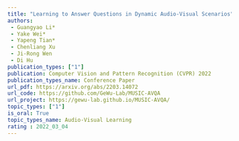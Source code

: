 ```yaml
---  
title: "Learning to Answer Questions in Dynamic Audio-Visual Scenarios"  
authors:  
 - Guangyao Li*  
 - Yake Wei*  
 - Yapeng Tian*  
 - Chenliang Xu  
 - Ji-Rong Wen  
 - Di Hu 
publication_types: ["1"]  
publication: Computer Vision and Pattern Recognition (CVPR) 2022
publication_types_name: Conference Paper  
url_pdf: https://arxiv.org/abs/2203.14072  
url_code: https://github.com/GeWu-Lab/MUSIC-AVQA  
url_project: https://gewu-lab.github.io/MUSIC-AVQA/  
topic_types: ["1"]
is_oral: True
topic_types_name: Audio-Visual Learning
rating : 2022_03_04
---  
```

